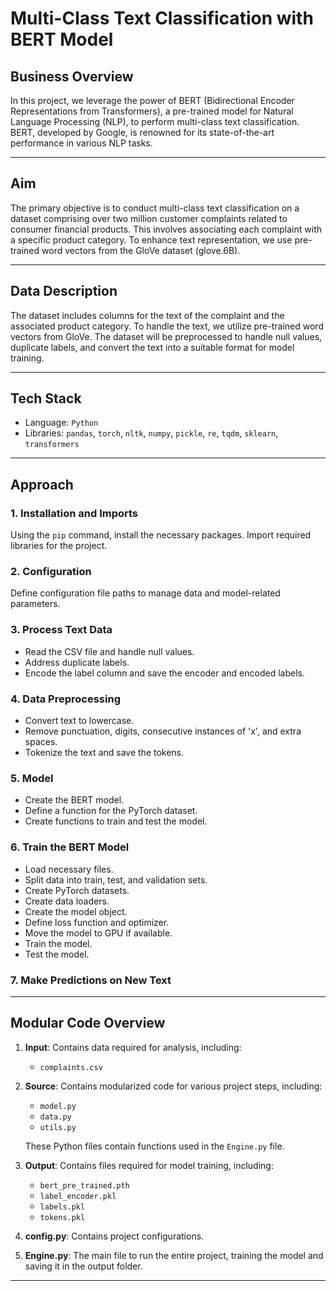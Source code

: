 # Multi-Class Text Classification with BERT Model

## Business Overview

In this project, we leverage the power of BERT (Bidirectional Encoder Representations from Transformers), a pre-trained model for Natural Language Processing (NLP), to perform multi-class text classification. BERT, developed by Google, is renowned for its state-of-the-art performance in various NLP tasks.

---

## Aim

The primary objective is to conduct multi-class text classification on a dataset comprising over two million customer complaints related to consumer financial products. This involves associating each complaint with a specific product category. To enhance text representation, we use pre-trained word vectors from the GloVe dataset (glove.6B).

---

## Data Description

The dataset includes columns for the text of the complaint and the associated product category. To handle the text, we utilize pre-trained word vectors from GloVe. The dataset will be preprocessed to handle null values, duplicate labels, and convert the text into a suitable format for model training.

---

## Tech Stack

- Language: `Python`
- Libraries: `pandas`, `torch`, `nltk`, `numpy`, `pickle`, `re`, `tqdm`, `sklearn`, `transformers`

---

## Approach

### 1. Installation and Imports

Using the `pip` command, install the necessary packages. Import required libraries for the project.

### 2. Configuration

Define configuration file paths to manage data and model-related parameters.

### 3. Process Text Data

- Read the CSV file and handle null values.
- Address duplicate labels.
- Encode the label column and save the encoder and encoded labels.

### 4. Data Preprocessing

- Convert text to lowercase.
- Remove punctuation, digits, consecutive instances of 'x', and extra spaces.
- Tokenize the text and save the tokens.

### 5. Model

- Create the BERT model.
- Define a function for the PyTorch dataset.
- Create functions to train and test the model.

### 6. Train the BERT Model

- Load necessary files.
- Split data into train, test, and validation sets.
- Create PyTorch datasets.
- Create data loaders.
- Create the model object.
- Define loss function and optimizer.
- Move the model to GPU if available.
- Train the model.
- Test the model.

### 7. Make Predictions on New Text

---

## Modular Code Overview

1. **Input**: Contains data required for analysis, including:
   - `complaints.csv`

2. **Source**: Contains modularized code for various project steps, including:
   - `model.py`
   - `data.py`
   - `utils.py`

   These Python files contain functions used in the `Engine.py` file.

3. **Output**: Contains files required for model training, including:
   - `bert_pre_trained.pth`
   - `label_encoder.pkl`
   - `labels.pkl`
   - `tokens.pkl`

4. **config.py**: Contains project configurations.

5. **Engine.py**: The main file to run the entire project, training the model and saving it in the output folder.

---
